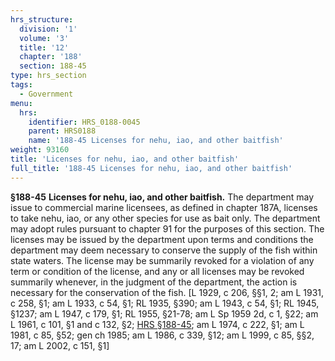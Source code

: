 ```yaml
---
hrs_structure:
  division: '1'
  volume: '3'
  title: '12'
  chapter: '188'
  section: 188-45
type: hrs_section
tags:
  - Government
menu:
  hrs:
    identifier: HRS_0188-0045
    parent: HRS0188
    name: '188-45 Licenses for nehu, iao, and other baitfish'
weight: 93160
title: 'Licenses for nehu, iao, and other baitfish'
full_title: '188-45 Licenses for nehu, iao, and other baitfish'
---
```

**§188-45** **Licenses for nehu, iao, and other baitfish.** The department may issue to commercial marine licensees, as defined in chapter 187A, licenses to take nehu, iao, or any other species for use as bait only. The department may adopt rules pursuant to chapter 91 for the purposes of this section. The licenses may be issued by the department upon terms and conditions the department may deem necessary to conserve the supply of the fish within state waters. The license may be summarily revoked for a violation of any term or condition of the license, and any or all licenses may be revoked summarily whenever, in the judgment of the department, the action is necessary for the conservation of the fish. [L 1929, c 206, §§1, 2; am L 1931, c 258, §1; am L 1933, c 54, §1; RL 1935, §390; am L 1943, c 54, §1; RL 1945, §1237; am L 1947, c 179, §1; RL 1955, §21-78; am L Sp 1959 2d, c 1, §22; am L 1961, c 101, §1 and c 132, §2; [HRS §188-45](/title-12/chapter-188/section-188-45/); am L 1974, c 222, §1; am L 1981, c 85, §52; gen ch 1985; am L 1986, c 339, §12; am L 1999, c 85, §§2, 17; am L 2002, c 151, §1]